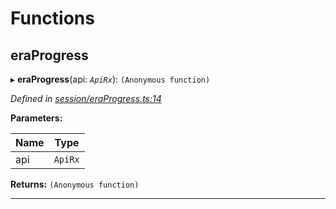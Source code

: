 

# Functions

<a id="eraprogress"></a>

##  eraProgress

▸ **eraProgress**(api: *`ApiRx`*): `(Anonymous function)`

*Defined in [session/eraProgress.ts:14](https://github.com/polkadot-js/api/blob/a2f176d/packages/api-derive/src/session/eraProgress.ts#L14)*

**Parameters:**

| Name | Type |
| ------ | ------ |
| api | `ApiRx` |

**Returns:** `(Anonymous function)`

___

